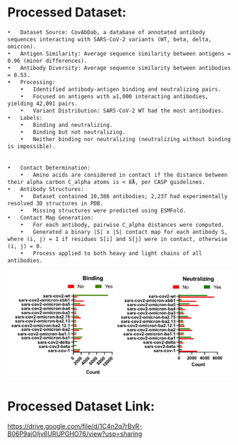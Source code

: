 
# Processed Dataset: 

	•	Dataset Source: CovAbDab, a database of annotated antibody sequences interacting with SARS-CoV-2 variants (WT, beta, delta, omicron).
	•	Antigen Similarity: Average sequence similarity between antigens = 0.96 (minor differences).
	•	Antibody Diversity: Average sequence similarity between antibodies = 0.53.
	•	Processing:
		•	Identified antibody-antigen binding and neutralizing pairs.
		•	Focused on antigens with ≥1,000 interacting antibodies, yielding 42,091 pairs.
		•	Variant Distribution: SARS-CoV-2 WT had the most antibodies.
	•	Labels:
		•	Binding and neutralizing.
		•	Binding but not neutralizing.
		•	Neither binding nor neutralizing (neutralizing without binding is impossible). 


	•	Contact Determination:
		•	Amino acids are considered in contact if the distance between their alpha carbon C_alpha atoms is < 8Å, per CASP guidelines.
	•	Antibody Structures:
		•	Dataset contained 10,386 antibodies; 2,237 had experimentally resolved 3D structures in PDB.
		•	Missing structures were predicted using ESMFold.
	•	Contact Map Generation:
		•	For each antibody, pairwise C_alpha distances were computed.
		•	Generated a binary |S| x |S| contact map for each antibody S, where (i, j) = 1 if residues S[i] and S[j] were in contact, otherwise (i, j) = 0.
		•	Process applied to both heavy and light chains of all antibodies.





![alt text](image.png)



# Processed Dataset Link:  

https://drive.google.com/file/d/1C4n2q7rBvR-B06P9ajOIjv6URUPGHO76/view?usp=sharing 